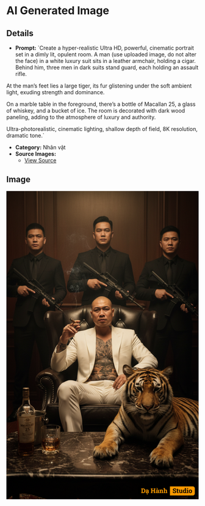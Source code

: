 # AI Generated Image

## Details
- **Prompt:** `Create a hyper-realistic Ultra HD, powerful, cinematic portrait set in a dimly lit, opulent room. A man (use uploaded image, do not alter the face) in a white luxury suit sits in a leather armchair, holding a cigar. Behind him, three men in dark suits stand guard, each holding an assault rifle.

At the man’s feet lies a large tiger, its fur glistening under the soft ambient light, exuding strength and dominance.

On a marble table in the foreground, there’s a bottle of Macallan 25, a glass of whiskey, and a bucket of ice. The room is decorated with dark wood paneling, adding to the atmosphere of luxury and authority.

Ultra-photorealistic, cinematic lighting, shallow depth of field, 8K resolution, dramatic tone.`
- **Category:** Nhân vật
- **Source Images:**
  - [View Source](https://raw.githubusercontent.com/lenzcomvth/Somethings/main/Models/Male/HungChuaRemake.png)

## Image
![AI Generated Image](./image-2025-10-15T11-33-21-952Z-283py.png)